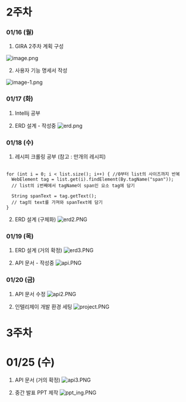 # 2주차


### 01/16 (월)

1. GIRA 2주차 계획 구성

![image.png](./image.png)

2. 사용자 기능 명세서 작성

![image-1.png](./image-1.png)


### 01/17 (화)

1. Intellij 공부

2. ERD 설계 - 작성중
![erd.png](./erd.png)


### 01/18 (수)

1. 레시피 크롤링 공부 
(참고 : 만개의 레시피)

```

for (int i = 0; i < list.size(); i++) { //0부터 list의 사이즈까지 반복
  WebElement tag = list.get(i).findElement(By.tagName("span"));
  // list의 i번째에서 tagName이 span인 요소 tag에 담기 
  
  String spanText = tag.getText();
  // tag의 text를 가져와 spanText에 담기
}

```

2. ERD 설계 (구체화)
![erd2.PNG](./erd2.PNG)


### 01/19 (목)

1. ERD 설계 (거의 확정)
![erd3.PNG](./erd3.PNG)


2. API 문서 - 작성중
![api.PNG](./api.PNG)


### 01/20 (금)

1. API 문서 수정
![api2.PNG](./api2.PNG)

2. 인텔리제이 개발 환경 세팅
![project.PNG](./project.PNG)




# 3주차


# 01/25 (수)

1. API 문서 (거의 확정)
![api3.PNG](./api3.PNG)

2. 중간 발표 PPT 제작
![ppt_ing.PNG](./ppt_ing.PNG)